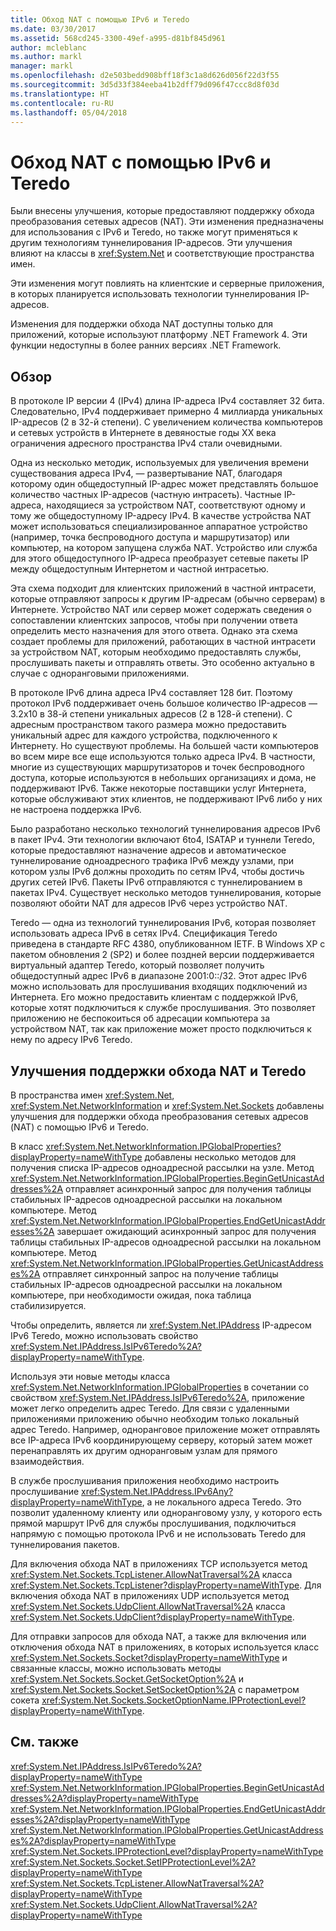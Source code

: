 ```yaml
---
title: Обход NAT с помощью IPv6 и Teredo
ms.date: 03/30/2017
ms.assetid: 568cd245-3300-49ef-a995-d81bf845d961
author: mcleblanc
ms.author: markl
manager: markl
ms.openlocfilehash: d2e503bedd908bff18f3c1a8d626d056f22d3f55
ms.sourcegitcommit: 3d5d33f384eeba41b2dff79d096f47ccc8d8f03d
ms.translationtype: HT
ms.contentlocale: ru-RU
ms.lasthandoff: 05/04/2018
---
```

# <a name="nat-traversal-using-ipv6-and-teredo"></a>Обход NAT с помощью IPv6 и Teredo
Были внесены улучшения, которые предоставляют поддержку обхода преобразования сетевых адресов (NAT). Эти изменения предназначены для использования с IPv6 и Teredo, но также могут применяться к другим технологиям туннелирования IP-адресов. Эти улучшения влияют на классы в <xref:System.Net> и соответствующие пространства имен.  
  
 Эти изменения могут повлиять на клиентские и серверные приложения, в которых планируется использовать технологии туннелирования IP-адресов.  
  
 Изменения для поддержки обхода NAT доступны только для приложений, которые используют платформу .NET Framework 4. Эти функции недоступны в более ранних версиях .NET Framework.  
  
## <a name="overview"></a>Обзор  
 В протоколе IP версии 4 (IPv4) длина IP-адреса IPv4 составляет 32 бита. Следовательно, IPv4 поддерживает примерно 4 миллиарда уникальных IP-адресов (2 в 32-й степени). С увеличением количества компьютеров и сетевых устройств в Интернете в девяностые годы XX века ограничения адресного пространства IPv4 стали очевидными.  
  
 Одна из несколько методик, используемых для увеличения времени существования адреса IPv4, — развертывание NAT, благодаря которому один общедоступный IP-адрес может представлять большое количество частных IP-адресов (частную интрасеть). Частные IP-адреса, находящиеся за устройством NAT, соответствуют одному и тому же общедоступному IP-адресу IPv4. В качестве устройства NAT может использоваться специализированное аппаратное устройство (например, точка беспроводного доступа и маршрутизатор) или компьютер, на котором запущена служба NAT. Устройство или служба для этого общедоступного IP-адреса преобразует сетевые пакеты IP между общедоступным Интернетом и частной интрасетью.  
  
 Эта схема подходит для клиентских приложений в частной интрасети, которые отправляют запросы к другим IP-адресам (обычно серверам) в Интернете. Устройство NAT или сервер может содержать сведения о сопоставлении клиентских запросов, чтобы при получении ответа определить место назначения для этого ответа. Однако эта схема создает проблемы для приложений, работающих в частной интрасети за устройством NAT, которым необходимо предоставлять службы, прослушивать пакеты и отправлять ответы. Это особенно актуально в случае с одноранговыми приложениями.  
  
 В протоколе IPv6 длина адреса IPv4 составляет 128 бит. Поэтому протокол IPv6 поддерживает очень большое количество IP-адресов — 3.2x10 в 38-й степени уникальных адресов (2 в 128-й степени). С адресным пространством такого размера можно предоставить уникальный адрес для каждого устройства, подключенного к Интернету. Но существуют проблемы. На большей части компьютеров во всем мире все еще используются только адреса IPv4. В частности, многие из существующих маршрутизаторов и точек беспроводного доступа, которые используются в небольших организациях и дома, не поддерживают IPv6. Также некоторые поставщики услуг Интернета, которые обслуживают этих клиентов, не поддерживают IPv6 либо у них не настроена поддержка IPv6.  
  
 Было разработано несколько технологий туннелирования адресов IPv6 в пакет IPv4. Эти технологии включают 6to4, ISATAP и туннели Teredo, которые предоставляют назначение адресов и автоматическое туннелирование одноадресного трафика IPv6 между узлами, при котором узлы IPv6 должны проходить по сетям IPv4, чтобы достичь других сетей IPv6. Пакеты IPv6 отправляются c туннелированием в пакетах IPv4. Существует несколько методов туннелирования, которые позволяют обойти NAT для адресов IPv6 через устройство NAT.  
  
 Teredo — одна из технологий туннелирования IPv6, которая позволяет использовать адреса IPv6 в сетях IPv4. Спецификация Teredo приведена в стандарте RFC 4380, опубликованном IETF. В Windows XP с пакетом обновления 2 (SP2) и более поздней версии поддерживается виртуальный адаптер Teredo, который позволяет получить общедоступный адрес IPv6 в диапазоне 2001:0::/32. Этот адрес IPv6 можно использовать для прослушивания входящих подключений из Интернета. Его можно предоставить клиентам с поддержкой IPv6, которые хотят подключиться к службе прослушивания. Это позволяет приложению не беспокоиться об адресации компьютера за устройством NAT, так как приложение может просто подключиться к нему по адресу IPv6 Teredo.  
  
## <a name="enhancements-to-support-nat-traversal-and-teredo"></a>Улучшения поддержки обхода NAT и Teredo  
 В пространства имен <xref:System.Net>, <xref:System.Net.NetworkInformation> и <xref:System.Net.Sockets> добавлены улучшения для поддержки обхода преобразования сетевых адресов (NAT) с помощью IPv6 и Teredo.  
  
 В класс <xref:System.Net.NetworkInformation.IPGlobalProperties?displayProperty=nameWithType> добавлены несколько методов для получения списка IP-адресов одноадресной рассылки на узле. Метод <xref:System.Net.NetworkInformation.IPGlobalProperties.BeginGetUnicastAddresses%2A> отправляет асинхронный запрос для получения таблицы стабильных IP-адресов одноадресной рассылки на локальном компьютере. Метод <xref:System.Net.NetworkInformation.IPGlobalProperties.EndGetUnicastAddresses%2A> завершает ожидающий асинхронный запрос для получения таблицы стабильных IP-адресов одноадресной рассылки на локальном компьютере. Метод <xref:System.Net.NetworkInformation.IPGlobalProperties.GetUnicastAddresses%2A> отправляет синхронный запрос на получение таблицы стабильных IP-адресов одноадресной рассылки на локальном компьютере, при необходимости ожидая, пока таблица стабилизируется.  
  
 Чтобы определить, является ли <xref:System.Net.IPAddress> IP-адресом IPv6 Teredo, можно использовать свойство <xref:System.Net.IPAddress.IsIPv6Teredo%2A?displayProperty=nameWithType>.  
  
 Используя эти новые методы класса <xref:System.Net.NetworkInformation.IPGlobalProperties> в сочетании со свойством <xref:System.Net.IPAddress.IsIPv6Teredo%2A>, приложение может легко определить адрес Teredo. Для связи с удаленными приложениями приложению обычно необходим только локальный адрес Teredo. Например, одноранговое приложение может отправлять все IP-адреса IPv6 координирующему серверу, который затем может перенаправлять их другим одноранговым узлам для прямого взаимодействия.  
  
 В службе прослушивания приложения необходимо настроить прослушивание <xref:System.Net.IPAddress.IPv6Any?displayProperty=nameWithType>, а не локального адреса Teredo. Это позволит удаленному клиенту или одноранговому узлу, у которого есть прямой маршрут IPv6 для службы прослушивания, подключиться напрямую с помощью протокола IPv6 и не использовать Teredo для туннелирования пакетов.  
  
 Для включения обхода NAT в приложениях TCP используется метод <xref:System.Net.Sockets.TcpListener.AllowNatTraversal%2A> класса <xref:System.Net.Sockets.TcpListener?displayProperty=nameWithType>. Для включения обхода NAT в приложениях UDP используется метод <xref:System.Net.Sockets.UdpClient.AllowNatTraversal%2A> класса <xref:System.Net.Sockets.UdpClient?displayProperty=nameWithType>.  
  
 Для отправки запросов для обхода NAT, а также для включения или отключения обхода NAT в приложениях, в которых используется класс <xref:System.Net.Sockets.Socket?displayProperty=nameWithType> и связанные классы, можно использовать методы <xref:System.Net.Sockets.Socket.GetSocketOption%2A> и <xref:System.Net.Sockets.Socket.SetSocketOption%2A> с параметром сокета <xref:System.Net.Sockets.SocketOptionName.IPProtectionLevel?displayProperty=nameWithType>.  
  
## <a name="see-also"></a>См. также  
 <xref:System.Net.IPAddress.IsIPv6Teredo%2A?displayProperty=nameWithType>  
 <xref:System.Net.NetworkInformation.IPGlobalProperties.BeginGetUnicastAddresses%2A?displayProperty=nameWithType>  
 <xref:System.Net.NetworkInformation.IPGlobalProperties.EndGetUnicastAddresses%2A?displayProperty=nameWithType>  
 <xref:System.Net.NetworkInformation.IPGlobalProperties.GetUnicastAddresses%2A?displayProperty=nameWithType>  
 <xref:System.Net.Sockets.IPProtectionLevel?displayProperty=nameWithType>  
 <xref:System.Net.Sockets.Socket.SetIPProtectionLevel%2A?displayProperty=nameWithType>  
 <xref:System.Net.Sockets.TcpListener.AllowNatTraversal%2A?displayProperty=nameWithType>  
 <xref:System.Net.Sockets.UdpClient.AllowNatTraversal%2A?displayProperty=nameWithType>
